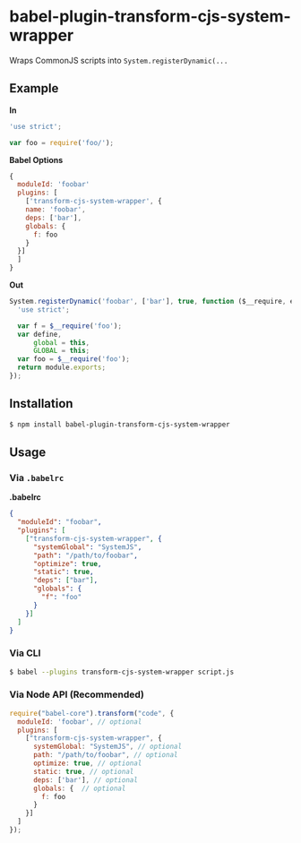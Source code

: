 # babel-plugin-transform-cjs-system-wrapper

Wraps CommonJS scripts into `System.registerDynamic(...`

## Example

**In**

```js
'use strict';

var foo = require('foo/');
```

**Babel Options**
```js
{
  moduleId: 'foobar'
  plugins: [
    ['transform-cjs-system-wrapper', {
    name: 'foobar',
    deps: ['bar'],
    globals: {
      f: foo
    }
  }]
  ]
}
```

**Out**

```js
System.registerDynamic('foobar', ['bar'], true, function ($__require, exports, module) {
  'use strict';

  var f = $__require('foo');
  var define,
      global = this,
      GLOBAL = this;
  var foo = $__require('foo');
  return module.exports;
});
```

## Installation

```sh
$ npm install babel-plugin-transform-cjs-system-wrapper
```

## Usage

### Via `.babelrc`

**.babelrc**

```json
{
  "moduleId": "foobar",
  "plugins": [
    ["transform-cjs-system-wrapper", {
      "systemGlobal": "SystemJS",
      "path": "/path/to/foobar",
      "optimize": true,
      "static": true,
      "deps": ["bar"],
      "globals": {
        "f": "foo"
      }
    }]
  ]
}
```

### Via CLI

```sh
$ babel --plugins transform-cjs-system-wrapper script.js
```

### Via Node API (Recommended)

```javascript
require("babel-core").transform("code", {
  moduleId: 'foobar', // optional
  plugins: [
    ["transform-cjs-system-wrapper", {
      systemGlobal: "SystemJS", // optional
      path: "/path/to/foobar", // optional
      optimize: true, // optional
      static: true, // optional
      deps: ['bar'], // optional
      globals: {  // optional
        f: foo
      }
    }]
  ]
});
```
